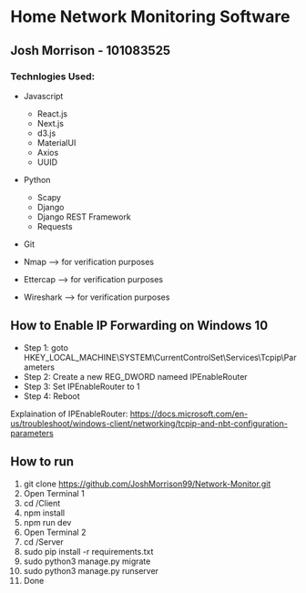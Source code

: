 # Home Network Monitoring Software

## Josh Morrison - 101083525

### Technlogies Used:

- Javascript
  - React.js
  - Next.js
  - d3.js
  - MaterialUI
  - Axios
  - UUID
- Python
  - Scapy
  - Django
  - Django REST Framework
  - Requests
- Git

- Nmap --> for verification purposes
- Ettercap --> for verification purposes
- Wireshark --> for verification purposes

## How to Enable IP Forwarding on Windows 10

- Step 1: goto HKEY_LOCAL_MACHINE\SYSTEM\CurrentControlSet\Services\Tcpip\Parameters
- Step 2: Create a new REG_DWORD nameed IPEnableRouter
- Step 3: Set IPEnableRouter to 1
- Step 4: Reboot

Explaination of IPEnableRouter: https://docs.microsoft.com/en-us/troubleshoot/windows-client/networking/tcpip-and-nbt-configuration-parameters

## How to run

1. git clone https://github.com/JoshMorrison99/Network-Monitor.git
2. Open Terminal 1
3. cd /Client
4. npm install
5. npm run dev
6. Open Terminal 2
7. cd /Server
8. sudo pip install -r requirements.txt
9. sudo python3 manage.py migrate
10. sudo python3 manage.py runserver
11. Done
